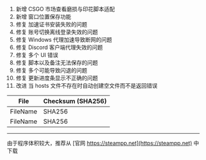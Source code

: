 1. 新增 CSGO 市场查看磨损与印花脚本适配
2. 新增 窗口位置保存功能
3. 修复 加速证书安装失败的问题
4. 修复 账号切换离线登录失效的问题
5. 修复 Windows 代理加速导致断网的问题
6. 修复 Discord 客户端代理失效的问题
7. 修复 多个 UI 错误
8. 修复 脚本以及备注无法保存的问题
9. 修复 多个可能导致闪退的问题
10. 修复 更新进度条显示不正确的问题
11. 改进 当 hosts 文件不存在时自动创建空文件而不是返回错误

|  File   | Checksum (SHA256)  |
|  ----  | ----  |
| FileName  | SHA256 |
| FileName  | SHA256 |

***

由于程序体积较大，推荐从 [官网 https://steampp.net](https://steampp.net) 中下载